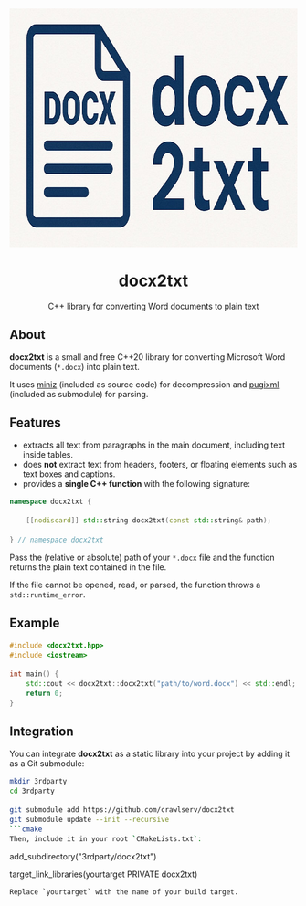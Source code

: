 <div align="center">
  <img src="docx2txt.jpg" width="766px" height="418px" alt="docx2txt logo">
  <h1>docx2txt</h1>
  <p>C++ library for converting Word documents to plain text</p>
</div>

## About

**docx2txt** is a small and free C++20 library for converting Microsoft Word documents (`*.docx`) into plain text.

It uses [miniz](https://github.com/richgel999/miniz) (included as source code) for decompression and [pugixml](https://pugixml.org/) (included as submodule) for parsing.

## Features

- extracts all text from paragraphs in the main document, including text inside tables.
- does **not** extract text from headers, footers, or floating elements such as text boxes and captions.
- provides a **single C++ function** with the following signature:

```C++
namespace docx2txt {

    [[nodiscard]] std::string docx2txt(const std::string& path);

} // namespace docx2txt 
```

Pass the (relative or absolute) path of your `*.docx` file and the function returns the plain text contained in the file.

If the file cannot be opened, read, or parsed, the function throws a `std::runtime_error`.

## Example
```C++
#include <docx2txt.hpp>
#include <iostream>

int main() {
    std::cout << docx2txt::docx2txt("path/to/word.docx") << std::endl;
    return 0;
}
```

## Integration
You can integrate **docx2txt** as a static library into your project by adding it as a Git submodule:

```bash
mkdir 3rdparty
cd 3rdparty

git submodule add https://github.com/crawlserv/docx2txt
git submodule update --init --recursive
```cmake
Then, include it in your root `CMakeLists.txt`:
```
add_subdirectory("3rdparty/docx2txt")

target_link_libraries(yourtarget PRIVATE docx2txt)
```
Replace `yourtarget` with the name of your build target.